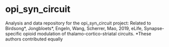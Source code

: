 # opi_syn_circuit

Analysis and data repository for the opi_syn_circuit project:
Related to Birdsong*, Jongbloets*, Engeln, Wang, Scherrer, Mao, 2019, eLife, Synapse-specific opioid modulation of thalamo-cortico-striatal circuits. *These authors contributed equally